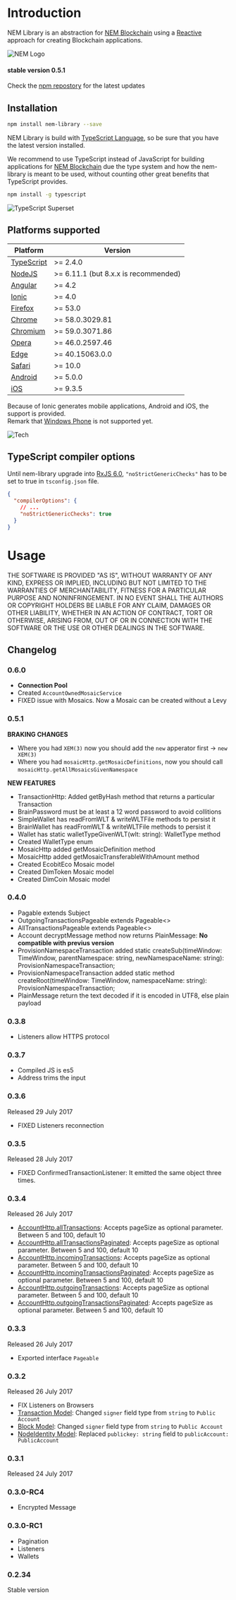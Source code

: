 # Introduction

NEM Library is an abstraction for [NEM Blockchain][NEM-official] using a [Reactive](https://en.wikipedia.org/wiki/Reactive_programming) approach
for creating Blockchain applications.

![NEM Logo](img/Nem-Logomark.png)

#### stable version 0.5.1

Check the [npm repostory](https://www.npmjs.com/package/nem-library) for the latest updates

## Installation

```sh
npm install nem-library --save
```

NEM Library is build with [TypeScript Language][TS-lang], so be sure that you have 
the latest version installed.

We recommend to use TypeScript instead of JavaScript for building applications for 
[NEM Blockchain][NEM-official] due the type  system and how the nem-library is meant 
to be used, without counting other great benefits that TypeScript provides.

```sh
npm install -g typescript
```

![TypeScript Superset](img/typescript-superset.png)

## Platforms supported

| Platform | Version |
| ---      | ---     |
| [TypeScript][TS-lang] | \>= 2.4.0
| [NodeJS][NodeJS] | \>= 6.11.1 (but 8.x.x is recommended)|
| [Angular][Angular] | \>= 4.2 |
| [Ionic][Ionic] | \>= 4.0 |
| [Firefox][Firefox] | \>= 53.0|
| [Chrome][Chrome]| \>= 58.0.3029.81 |
| [Chromium][Chromium] | \>= 59.0.3071.86 |
| [Opera][Opera] | \>= 46.0.2597.46 |
| [Edge][Edge] | \>= 40.15063.0.0 | 
| [Safari][Safari] | \>= 10.0 |
| [Android](https://en.wikipedia.org/wiki/Android_(operating_system)) | \>= 5.0.0 |
| [iOS](https://en.wikipedia.org/wiki/IOS) | \>= 9.3.5 |

Because of Ionic generates mobile applications, Android and iOS, the support is provided.  
Remark that [Windows Phone](https://en.wikipedia.org/wiki/Windows_Phone) is not supported yet.
 
![Tech](img/technologies-supported.png)

## TypeScript compiler options

Until nem-library upgrade into [RxJS 6.0](https://www.npmjs.com/package/rxjs), `"noStrictGenericChecks"` has to be set to true in `tsconfig.json` file.

```json
{
  "compilerOptions": {
    // ...
    "noStrictGenericChecks": true
  }
}
```

# Usage

THE SOFTWARE IS PROVIDED "AS IS", WITHOUT WARRANTY OF ANY KIND, EXPRESS OR
IMPLIED, INCLUDING BUT NOT LIMITED TO THE WARRANTIES OF MERCHANTABILITY, FITNESS
FOR A PARTICULAR PURPOSE AND NONINFRINGEMENT. IN NO EVENT SHALL THE AUTHORS OR
COPYRIGHT HOLDERS BE LIABLE FOR ANY CLAIM, DAMAGES OR OTHER LIABILITY, WHETHER
IN AN ACTION OF CONTRACT, TORT OR OTHERWISE, ARISING FROM, OUT OF OR IN
CONNECTION WITH THE SOFTWARE OR THE USE OR OTHER DEALINGS IN THE SOFTWARE.

## Changelog

### 0.6.0

- **Connection Pool**
- Created `AccountOwnedMosaicService`
- FIXED issue with Mosaics. Now a Mosaic can be created without a Levy

### 0.5.1 

**BRAKING CHANGES**

- Where you had `XEM(3)` now you should add the `new` apperator first -> `new XEM(3)`
- Where you had `mosaicHttp.getMosaicDefinitions`, now you should call `mosaicHttp.getAllMosaicsGivenNamespace`

**NEW FEATURES**

- TransactionHttp: Added getByHash method that returns a particular Transaction
- BrainPassword must be at least a 12 word password to avoid collitions
- SimpleWallet has readFromWLT & writeWLTFile methods to persist it
- BrainWallet has readFromWLT & writeWLTFile methods to persist it
- Wallet has static walletTypeGivenWLT(wlt: string): WalletType method
- Created WalletType enum
- MosaicHttp added getMosaicDefinition method
- MosaicHttp added getMosaicTransferableWithAmount method
- Created EcobitEco Mosaic model
- Created DimToken Mosaic model
- Created DimCoin Mosaic model

### 0.4.0

- Pagable<T> extends Subject<T>
- OutgoingTransactionsPageable extends Pageable<>
- AllTransactionsPageable extends Pageable<>
- Account decryptMessage method now returns PlainMessage: **No compatible with previus version**
- ProvisionNamespaceTransaction added static createSub(timeWindow: TimeWindow, parentNamespace: string, newNamespaceName: string): ProvisionNamespaceTransaction;
- ProvisionNamespaceTransaction added static method createRoot(timeWindow: TimeWindow, namespaceName: string): ProvisionNamespaceTransaction;
- PlainMessage return the text decoded if it is encoded in UTF8, else plain payload

### 0.3.8

- Listeners allow HTTPS protocol

### 0.3.7

- Compiled JS is es5
- Address trims the input

### 0.3.6

Released 29 July 2017

- FIXED Listeners reconnection

### 0.3.5

Released 28 July 2017

- FIXED ConfirmedTransactionListener: It emitted the same object three times.

### 0.3.4

Released 26 July 2017

- [AccountHttp.allTransactions](https://nemlibrary.com/documentation/account/#accounthttp-definition): Accepts pageSize as optional parameter. Between 5 and 100, default 10
- [AccountHttp.allTransactionsPaginated](https://nemlibrary.com/documentation/account/#accounthttp-definition): Accepts pageSize as optional parameter. Between 5 and 100, default 10
- [AccountHttp.incomingTransactions](https://nemlibrary.com/documentation/account/#accounthttp-definition): Accepts pageSize as optional parameter. Between 5 and 100, default 10
- [AccountHttp.incomingTransactionsPaginated](https://nemlibrary.com/documentation/account/#accounthttp-definition): Accepts pageSize as optional parameter. Between 5 and 100, default 10
- [AccountHttp.outgoingTransactions](https://nemlibrary.com/documentation/account/#accounthttp-definition): Accepts pageSize as optional parameter. Between 5 and 100, default 10
- [AccountHttp.outgoingTransactionsPaginated](https://nemlibrary.com/documentation/account/#accounthttp-definition): Accepts pageSize as optional parameter. Between 5 and 100, default 10

### 0.3.3

Released 26 July 2017

- Exported interface `Pageable`

### 0.3.2

Released 26 July 2017

- FIX Listeners on Browsers
- [Transaction Model](https://nemlibrary.com/documentation/transaction/#transaction): Changed `signer` field type from `string` to `Public Account`
- [Block Model](https://nemlibrary.com/documentation/blockchain/#block): Changed `signer` field type from `string` to `Public Account`
- [NodeIdentity Model](https://nemlibrary.com/documentation/node/#node): Replaced `publickey: string` field to `publicAccount: PublicAccount`

### 0.3.1

Released 24 July 2017

### 0.3.0-RC4

- Encrypted Message

### 0.3.0-RC1

- Pagination
- Listeners
- Wallets

### 0.2.34

Stable version

[TS-lang]: https://www.typescriptlang.org/
[NodeJS]: https://nodejs.org/en/
[Angular]: https://angular.io/
[Ionic]: http://ionicframework.com/
[NEM-official]: https://nem.io
[Firefox]: https://www.mozilla.org/en-US/firefox/new/
[Chrome]: https://www.google.com/chrome/index.html
[Chromium]: http://www.chromium.org/Home
[Opera]: http://www.opera.com/
[Edge]: https://www.microsoft.com/en-us/windows/microsoft-edge
[Safari]: https://www.apple.com/safari/
